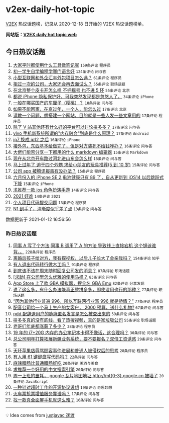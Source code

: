 # v2ex-daily-hot-topic

[V2EX](https://www.v2ex.com/) 热议话题榜，记录从 2020-12-18 日开始的 V2EX 热议话题榜单。

**网站版：[V2EX daily hot topic web](https://realleonardo.github.io/v2ex-daily-hot-topic-web/)**

## 今日热议话题

<!-- TODAY BEGIN -->

1. [大家平时都使用什么工具做笔记呢](https://www.v2ex.com/t/744082) `159条评论` `程序员`
1. [初一学生自学编程学哪门语言好](https://www.v2ex.com/t/744073) `124条评论` `问与答`
1. [小型互联网和外企汇丰外包项目怎么选？](https://www.v2ex.com/t/744100) `61条评论` `程序员`
1. [拒过一次的公司，大家还会再去面试么？](https://www.v2ex.com/t/744059) `55条评论` `职场话题`
1. [在北京整个皮卡开怎么样 不拥摇号 也不进 5 环](https://www.v2ex.com/t/744063) `55条评论` `北京`
1. [都说 iPhone 隐私保护好，可我突然发现都是忽悠人了。](https://www.v2ex.com/t/744118) `34条评论` `iPhone`
1. [一般在哪买国产的车厘子（樱桃）？](https://www.v2ex.com/t/744108) `18条评论` `问与答`
1. [如果不能回家，在京过年，一个人，能怎么过](https://www.v2ex.com/t/744237) `17条评论` `北京`
1. [请教一个问题，想搭建一个网站，目的就是一些人发一些文章用的](https://www.v2ex.com/t/744137) `17条评论` `程序员`
1. [除了 V 站其他还有什么好的平台可以讨论拼多多？](https://www.v2ex.com/t/744106) `17条评论` `问与答`
1. [vivo 手机新系统所谓的"内存融合"到底是什么原理？](https://www.v2ex.com/t/744067) `17条评论` `Android`
1. [ip7 换成 ip12 之后](https://www.v2ex.com/t/744105) `16条评论` `iPhone`
1. [接外包，东西基本给做完了，但是对方装死不给钱咋办？](https://www.v2ex.com/t/744055) `16条评论` `问与答`
1. [大佬们能否分享一下都用的什么 markdown 编辑器](https://www.v2ex.com/t/744235) `15条评论` `Markdown`
1. [现在从北京开车路过河北进山东会怎么样](https://www.v2ex.com/t/744228) `15条评论` `问与答`
1. [马上过年了 迫于四个外甥 求给小朋友的玩具推荐(5 到 10 岁)](https://www.v2ex.com/t/744226) `15条评论` `问与答`
1. [公司 app 被腾讯报毒有没办法？](https://www.v2ex.com/t/744217) `15条评论` `程序员`
1. [六月份入的 iPhone SE 2,电池健康只有 89 了，自从更新到 iOS14 以后跳跃式下降](https://www.v2ex.com/t/744163) `15条评论` `iPhone`
1. [求推荐一款 ios 角色扮演手游](https://www.v2ex.com/t/744071) `14条评论` `问与答`
1. [2021 好难](https://www.v2ex.com/t/744075) `14条评论` `2021`
1. [个人项目代码提交问题](https://www.v2ex.com/t/744182) `13条评论` `程序员`
1. [N1 到手了，清晰度似乎差了点](https://www.v2ex.com/t/744045) `13条评论` `问与答`

数据更新于 2021-01-12 16:56:56

<!-- TODAY END -->

### 昨日热议话题

<!-- YESTERDAY BEGIN -->

1. [同事 A 写了个方法,同事 B 调用了 A 的方法 导致线上直接宕机 这个锅该谁背。。](https://www.v2ex.com/t/743718) `228条评论` `程序员`
1. [离婚后孩子给对方，我有探视权，以后儿子长大了会亲我吗？](https://www.v2ex.com/t/743674) `154条评论` `知乎`
1. [有人退出代码转行做木工吗？](https://www.v2ex.com/t/743722) `91条评论` `程序员`
1. [到底该不该在周末随时回复公司发的消息？](https://www.v2ex.com/t/743704) `87条评论` `职场话题`
1. [[求助] 在公司里怎么优雅的使用马桶？](https://www.v2ex.com/t/743690) `83条评论` `问与答`
1. [App Store 上了款 GBA 模拟器，搜全名 GBA Emu](https://www.v2ex.com/t/743827) `82条评论` `分享发现`
1. [说了这么多，有什么办法能真正整拼多多，即使没用也行的那种？](https://www.v2ex.com/t/743837) `77条评论` `职场话题`
1. [“因为其他行业普遍 996，所以互联网行业骂 996 就是矫情？”](https://www.v2ex.com/t/743705) `77条评论` `程序员`
1. [配音公司给一个马上生产的女客户， 2000 预算，送什么礼物?](https://www.v2ex.com/t/743786) `67条评论` `问与答`
1. [pdd 配辞退用户的脉脉匿名发言是怎么被查出来的](https://www.v2ex.com/t/743750) `59条评论` `问与答`
1. [拼多多真的没有底线，看了热搜视频，真的是家垃圾公司](https://www.v2ex.com/t/743677) `55条评论` `职场话题`
1. [老哥们年底都涨薪了多少？](https://www.v2ex.com/t/743937) `38条评论` `程序员`
1. [19 年的 i7+20G 内存的办公笔记本卡得不像话，这合理吗？](https://www.v2ex.com/t/743912) `30条评论` `问与答`
1. [总公司明年打算拓展新疆业务系统，要不要报名？双倍工资诱惑](https://www.v2ex.com/t/743914) `29条评论` `问与答`
1. [天环苹果店辱骂顾客事件进展和普通人被侵权后的思考](https://www.v2ex.com/t/743905) `28条评论` `程序员`
1. [有人用 61 键键盘写代码吗？](https://www.v2ex.com/t/743829) `22条评论` `问与答`
1. [麻辣腊肠比普通腊肠好吃](https://www.v2ex.com/t/743938) `20条评论` `美酒与美食`
1. [求推荐一个好用的中文搜索引擎](https://www.v2ex.com/t/743759) `20条评论` `问与答`
1. [周一上班的噩耗， google 瓦片地图地址 http://mt{0-3}.google.cn 被墙了](https://www.v2ex.com/t/743684) `20条评论` `JavaScript`
1. [一种针对超时工作的开源协议设想](https://www.v2ex.com/t/743776) `19条评论` `奇思妙想`
1. [火车票抢票增值服务靠谱吗？](https://www.v2ex.com/t/743730) `17条评论` `问与答`
1. [找一款真全面屏手机就这么难？](https://www.v2ex.com/t/743877) `16条评论` `问与答`

<!-- YESTERDAY END -->

---

💡 Idea comes from [justjavac 迷渡](https://github.com/justjavac/)

